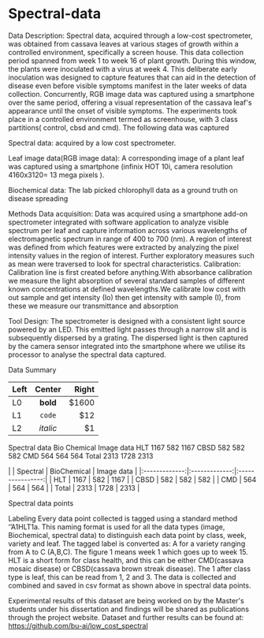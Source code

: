 # Spectral-data

Data Description:
Spectral data, acquired through a low-cost spectrometer, was obtained from cassava leaves at various stages of growth within a controlled environment, specifically a screen house. This data collection period spanned from week 1 to week 16 of plant growth. During this window, the plants were inoculated with a virus at week 4. This deliberate early inoculation was designed to capture features that can aid in the detection of disease even before visible symptoms manifest in the later weeks of data collection.
Concurrently, RGB image data was captured using a smartphone over the same period, offering a visual representation of the cassava leaf's appearance until the onset of visible symptoms. The experiments took place in a controlled environment termed as screenhouse, with 3 class partitions( control, cbsd and cmd). The following data was captured 


Spectral data: acquired by a low cost spectrometer.

Leaf image data(RGB image data): A corresponding image of a plant leaf was captured using a smartphone (infinix HOT 10i, camera resolution 4160x3120= 13 mega pixels ).

Biochemical data: The lab picked chlorophyll data as a ground truth on disease spreading


Methods
Data acquisition: Data was acquired using a smartphone add-on spectrometer integrated with software application to analyze visible spectrum per leaf and capture information across various wavelengths of electromagnetic spectrum in range of 400 to 700 (nm). A region of interest was defined from which features were extracted by analyzing the pixel intensity values in the region of interest. Further exploratory measures such as mean were traversed to look for spectral characteristics.
Calibration: Calibration line is first created before anything.With absorbance calibration we measure the light absorption of several standard samples of different known concentrations at defined wavelengths.We calibrate low cost with out sample and get intensity (Io) then get intensity with sample (I), from these we measure our transmittance and absorption 

Tool Design: The spectrometer is designed with a consistent light source powered by an LED. This emitted light passes through a narrow slit and is subsequently dispersed by a grating. The dispersed light is then captured by the camera sensor integrated into the smartphone where we utilise its processor to analyse the spectral data captured.


Data Summary


| Left |  Center  | Right |
|:-----|:--------:|------:|
| L0   | **bold** | $1600 |
| L1   |  `code`  |   $12 |
| L2   | _italic_ |    $1 |
Spectral data
Bio Chemical
Image data
HLT
1167
582
1167
CBSD
582
582
582
CMD
564
564
564
Total
2313
1728
2313

|         | Spectral | BioChemical | Image data |
|:-------------:|:-------------:|:----------------:|
| HLT      | 1167 | 582 | 1167 |
| CBSD     | 582     |  582 | 582 |
| CMD |  564   |  564  |  564 |
| Total |  2313   |  1728  | 2313 |


Spectral data points


Labeling
Every data point collected is tagged using a standard method ‘’A1HLT1a. This naming format is used for all the data types (image, Biochemical, spectral data) to distinguish each data point by class, week, variety and leaf. The tagged label is converted as: A for a variety ranging from A to C (A,B,C). The figure 1 means week 1 which goes up to week 15. HLT is a short form for class health, and this can be either CMD(cassava mosaic disease) or CBSD(cassava brown streak disease). The 1 after class type is leaf, this can be read from 1, 2 and 3. The data is collected and combined and saved in csv format as shown above in spectral data points.

Experimental results of this dataset are being worked on by the Master's students under his dissertation and findings will be shared as publications through the project website.
Dataset and further results can be found at: https://github.com/bu-ai/low_cost_spectral







